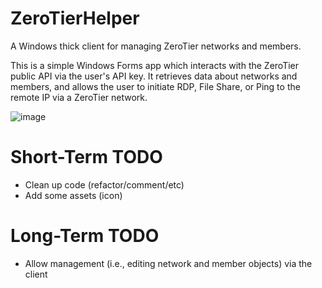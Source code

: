 # ZeroTierHelper
A Windows thick client for managing ZeroTier networks and members.

This is a simple Windows Forms app which interacts with the ZeroTier public API via the user's API key.
It retrieves data about networks and members, and allows the user to initiate RDP, File Share, or Ping to the remote IP via a ZeroTier network.

![image](https://i.imgur.com/a8utLfG.png)

# Short-Term TODO
* Clean up code (refactor/comment/etc)
* Add some assets (icon)

# Long-Term TODO
* Allow management (i.e., editing network and member objects) via the client
